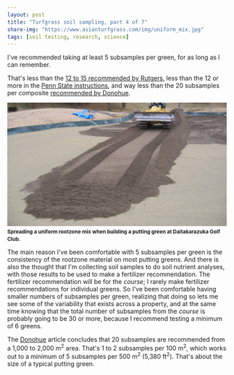 ```yaml
---
layout: post
title: "Turfgrass soil sampling, part 4 of 7"
share-img: "https://www.asianturfgrass.com/img/uniform_mix.jpg"
tags: [soil testing, research, science]
---
```


I've recommended taking at least 5 subsamples per green, for as long as I can remember.

That's less than the [12 to 15 recommended by Rutgers](https://www.asianturfgrass.com/2020-02-02-composite-samples-1/), less than the 12 or more in the [Penn State instructions](https://www.asianturfgrass.com/2020-02-03-composite-samples-2/), and way less than the 20 subsamples per composite [recommended by Donohue](https://www.asianturfgrass.com/2020-02-04-composite-samples-3/).

![spreading rootzone mix at Daitakarazuka](/img/uniform_mix.jpg)
<small><strong>Spreading a uniform rootzone mix when building a putting green at Daitakarazuka Golf Club.</strong></small>

The main reason I've been comfortable with 5 subsamples per green is the consistency of the rootzone material on most putting greens. And there is also the thought that I'm collecting soil samples to do soil nutrient analyses, with those results to be used to make a fertilizer recommendation. The fertilizer recommendation will be for the *course*; I rarely make fertilizer recommendations for individual greens. So I've been comfortable having smaller numbers of subsamples per green, realizing that doing so lets me see some of the variability that exists across a property, and at the same time knowing that the total number of subsamples from the *course* is probably going to be 30 or more, because I recommend testing a minimum of 6 greens.

The [Donohue](https://doi.org/10.1081/CSS-120014527) article concludes that 20 subsamples are recommended from a 1,000 to 2,000 m<sup>2</sup> area. That's 1 to 2 subsamples per 100 m<sup>2</sup>, which works out to a minimum of 5 subsamples per 500 m<sup>2</sup> (5,380 ft<sup>2</sup>). That's about the size of a typical putting green. 
